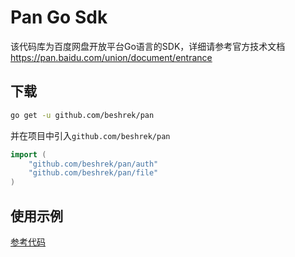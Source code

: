 # Pan Go Sdk
该代码库为百度网盘开放平台Go语言的SDK，详细请参考官方技术文档<https://pan.baidu.com/union/document/entrance>

## 下载
```bash
go get -u github.com/beshrek/pan
```
并在项目中引入`github.com/beshrek/pan`
```go
import (
    "github.com/beshrek/pan/auth"
    "github.com/beshrek/pan/file"
)
```

## 使用示例
[参考代码](https://github.com/beshrek/pan/tree/main/examples)
